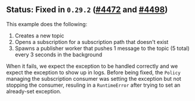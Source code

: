 ## Status: Fixed in `0.29.2` ([#4472][1] and [#4498][2])

This example does the following:

1. Creates a new topic
1. Opens a subscription for a subscription path that doesn't exist
1. Spawns a publisher worker that pushes 1 message to the topic (5 total)
   every 3 seconds in the background

When it fails, we expect the exception to be handled correctly and we
expect the exception to show up in logs. Before being fixed, the
`Policy` managing the subscription consumer was setting the exception
but not stopping the consumer, resuling in a `RuntimeError` after
trying to set an already-set exception.

[1]: https://github.com/GoogleCloudPlatform/google-cloud-python/pull/4472
[2]: https://github.com/GoogleCloudPlatform/google-cloud-python/pull/4498
